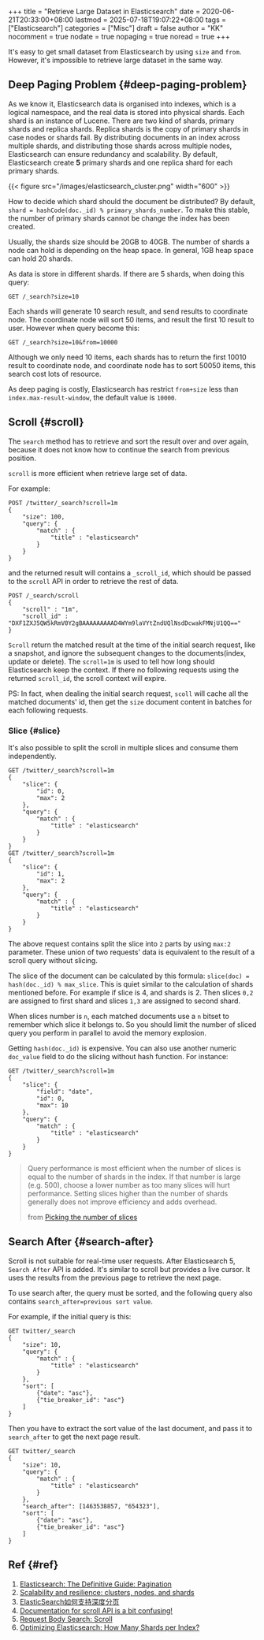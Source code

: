 +++
title = "Retrieve Large Dataset in Elasticsearch"
date = 2020-06-21T20:33:00+08:00
lastmod = 2025-07-18T19:07:22+08:00
tags = ["Elasticsearch"]
categories = ["Misc"]
draft = false
author = "KK"
nocomment = true
nodate = true
nopaging = true
noread = true
+++

It's easy to get small dataset from Elasticsearch by using `size` and `from`. However, it's impossible to retrieve large dataset in the same way.


## Deep Paging Problem {#deep-paging-problem}

As we know it, Elasticsearch data is organised into indexes, which is a logical namespace, and the real data is stored into physical shards. Each shard is an instance of Lucene. There are two kind of shards, primary shards and replica shards. Replica shards is the copy of primary shards in case nodes or shards fail. By distributing documents in an index across multiple shards, and distributing those shards across multiple nodes, Elasticsearch can ensure redundancy and scalability. By default, Elasticsearch create **5** primary shards and one replica shard for each primary shards.

{{< figure src="/images/elasticsearch_cluster.png" width="600" >}}

How to decide which shard should the document be distributed? By default, `shard = hashCode(doc._id) % primary_shards_number`. To make this stable, the number of primary shards cannot be change the index has been created.

Usually, the shards size should be 20GB to 40GB. The number of shards a node can hold is depending on the heap space. In general, 1GB heap space can hold 20 shards.

As data is store in different shards. If there are 5 shards, when doing this query:

```nil
GET /_search?size=10
```

Each shards will generate 10 search result, and send results to coordinate node. The coordinate node will sort 50 items, and result the first 10 result to user. However when query become this:

```nil
GET /_search?size=10&from=10000
```

Although we only need 10 items, each shards has to return the first 10010 result to coordinate node, and coordinate node has to sort 50050 items, this search cost lots of resource.

As deep paging is costly, Elasticsearch has restrict `from+size` less than `index.max-result-window`, the default value is `10000`.


## Scroll {#scroll}

The `search` method has to retrieve and sort the result over and over again, because it does not know how to continue the search from previous position.

`scroll` is more efficient when retrieve large set of data.

For example:

```nil
POST /twitter/_search?scroll=1m
{
    "size": 100,
    "query": {
        "match" : {
            "title" : "elasticsearch"
        }
    }
}
```

and the returned result will contains a `_scroll_id`, which should be passed to the `scroll` API in order to retrieve the rest of data.

```nil
POST /_search/scroll
{
    "scroll" : "1m",
    "scroll_id" : "DXF1ZXJ5QW5kRmV0Y2gBAAAAAAAAAD4WYm9laVYtZndUQlNsdDcwakFMNjU1QQ=="
}
```

`Scroll` return the matched result at the time of the initial search request, like a snapshot, and ignore the subsequent changes to the documents(index, update or delete). The `scroll=1m` is used to tell how long should Elasticsearch keep the context. If there no following requests using the returned `scroll_id`, the scroll context will expire.

PS: In fact, when dealing the initial search request, `scoll` will cache all the matched documents' id, then get the `size` document content in batches for each following requests.


### Slice {#slice}

It's also possible to split the scroll in multiple slices and consume them independently.

```nil
GET /twitter/_search?scroll=1m
{
    "slice": {
        "id": 0,
        "max": 2
    },
    "query": {
        "match" : {
            "title" : "elasticsearch"
        }
    }
}
GET /twitter/_search?scroll=1m
{
    "slice": {
        "id": 1,
        "max": 2
    },
    "query": {
        "match" : {
            "title" : "elasticsearch"
        }
    }
}
```

The above request contains split the slice into `2` parts by using `max:2` parameter. These union of two requests' data is equivalent to the result of a scroll query without slicing.

The slice of the document can be calculated by this formula: `slice(doc) = hash(doc._id) % max_slice`. This is quiet similar to the calculation of shards mentioned before. For example if slice is 4, and shards is 2. Then slices `0,2` are assigned to first shard and slices `1,3` are assigned to second shard.

When slices number is `n`, each matched documents use a `n` bitset to remember which slice it belongs to. So you should limit the number of sliced query you perform in parallel to avoid the memory explosion.

Getting `hash(doc._id)` is expensive. You can also use another numeric `doc_value` field to do the slicing without hash function. For instance:

```nil
GET /twitter/_search?scroll=1m
{
    "slice": {
        "field": "date",
        "id": 0,
        "max": 10
    },
    "query": {
        "match" : {
            "title" : "elasticsearch"
        }
    }
}
```

> Query performance is most efficient when the number of slices is equal to the number of shards in the index. If that number is large (e.g. 500), choose a lower number as too many slices will hurt performance. Setting slices higher than the number of shards generally does not improve efficiency and adds overhead.
>
> from [Picking the number of slices](https://www.elastic.co/guide/en/elasticsearch/reference/current/docs-reindex.html#docs-reindex-automatic-slice)


## Search After {#search-after}

Scroll is not suitable for real-time user requests. After Elasticsearch 5, `Search After` API is added. It's similar to scroll but provides a live cursor. It uses the results from the previous page to retrieve the next page.

To use search after, the query must be sorted, and the following query also contains `search_after=previous sort value`.

For example, if the initial query is this:

```nil
GET twitter/_search
{
    "size": 10,
    "query": {
        "match" : {
            "title" : "elasticsearch"
        }
    },
    "sort": [
        {"date": "asc"},
        {"tie_breaker_id": "asc"}
    ]
}
```

Then you have to extract the sort value of the last document, and pass it to `search_after` to get the next page result.

```nil
GET twitter/_search
{
    "size": 10,
    "query": {
        "match" : {
            "title" : "elasticsearch"
        }
    },
    "search_after": [1463538857, "654323"],
    "sort": [
        {"date": "asc"},
        {"tie_breaker_id": "asc"}
    ]
}
```


## Ref {#ref}

1.  [Elasticsearch: The Definitive Guide: Pagination](https://www.elastic.co/guide/en/elasticsearch/guide/current/pagination.html)
2.  [Scalability and resilience: clusters, nodes, and shards](https://www.elastic.co/guide/en/elasticsearch/reference/current/scalability.html)
3.  [ElasticSearch如何支持深度分页](http://arganzheng.life/deep-pagination-in-elasticsearch.html)
4.  [Documentation for scroll API is a bit confusing!](https://discuss.elastic.co/t/documentation-for-scroll-api-is-a-bit-confusing/185954)
5.  [Request Body Search: Scroll](https://www.elastic.co/guide/en/elasticsearch/reference/6.3/search-request-scroll.html)
6.  [Optimizing Elasticsearch: How Many Shards per Index?](https://qbox.io/blog/optimizing-elasticsearch-how-many-shards-per-index)
